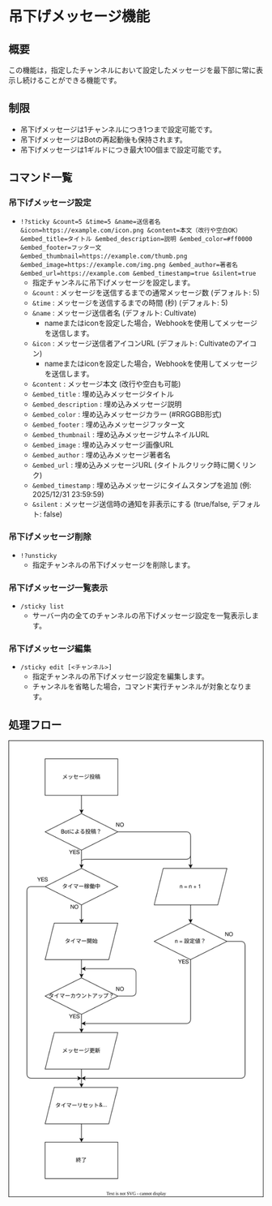 # 吊下げメッセージ機能
## 概要
この機能は，指定したチャンネルにおいて設定したメッセージを最下部に常に表示し続けることができる機能です。

## 制限
- 吊下げメッセージは1チャンネルにつき1つまで設定可能です。
- 吊下げメッセージはBotの再起動後も保持されます。
- 吊下げメッセージは1ギルドにつき最大100個まで設定可能です。

## コマンド一覧
### 吊下げメッセージ設定
- `!?sticky &count=5 &time=5 &name=送信者名 &icon=https://example.com/icon.png &content=本文（改行や空白OK） &embed_title=タイトル &embed_description=説明 &embed_color=#ff0000 &embed_footer=フッター文 &embed_thumbnail=https://example.com/thumb.png &embed_image=https://example.com/img.png &embed_author=著者名 &embed_url=https://example.com &embed_timestamp=true &silent=true`
    - 指定チャンネルに吊下げメッセージを設定します。
    - `&count` : メッセージを送信するまでの通常メッセージ数 (デフォルト: 5)
    - `&time` : メッセージを送信するまでの時間 (秒) (デフォルト: 5)
    - `&name` : メッセージ送信者名 (デフォルト: Cultivate)
        - nameまたはiconを設定した場合，Webhookを使用してメッセージを送信します。
    - `&icon` : メッセージ送信者アイコンURL (デフォルト: Cultivateのアイコン)
        - nameまたはiconを設定した場合，Webhookを使用してメッセージを送信します。
    - `&content` : メッセージ本文 (改行や空白も可能)
    - `&embed_title` : 埋め込みメッセージタイトル
    - `&embed_description` : 埋め込みメッセージ説明
    - `&embed_color` : 埋め込みメッセージカラー (#RRGGBB形式)
    - `&embed_footer` : 埋め込みメッセージフッター文
    - `&embed_thumbnail` : 埋め込みメッセージサムネイルURL
    - `&embed_image` : 埋め込みメッセージ画像URL
    - `&embed_author` : 埋め込みメッセージ著者名
    - `&embed_url` : 埋め込みメッセージURL (タイトルクリック時に開くリンク)
    - `&embed_timestamp` : 埋め込みメッセージにタイムスタンプを追加 (例: 2025/12/31 23:59:59)
    - `&silent` : メッセージ送信時の通知を非表示にする (true/false, デフォルト: false)
### 吊下げメッセージ削除
- `!?unsticky`
    - 指定チャンネルの吊下げメッセージを削除します。
### 吊下げメッセージ一覧表示
- `/sticky list`
    - サーバー内の全てのチャンネルの吊下げメッセージ設定を一覧表示します。
### 吊下げメッセージ編集
- `/sticky edit [<チャンネル>]`
    - 指定チャンネルの吊下げメッセージ設定を編集します。
    - チャンネルを省略した場合，コマンド実行チャンネルが対象となります。
## 処理フロー
![フローチャート](../drawio/sticky_timer_and_counter.drawio.svg)
